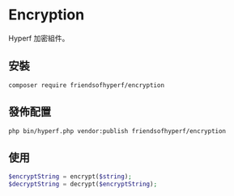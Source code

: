 # Encryption

Hyperf 加密組件。

## 安裝

```shell
composer require friendsofhyperf/encryption
```

## 發佈配置

```shell
php bin/hyperf.php vendor:publish friendsofhyperf/encryption
```

## 使用

```php
$encryptString = encrypt($string);
$decryptString = decrypt($encryptString);
```
